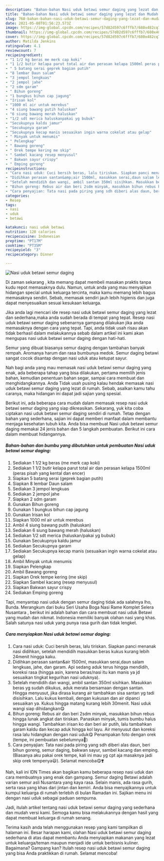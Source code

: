 ```yaml
---
description: "Bahan-bahan Nasi uduk betawi semur daging yang lezat dan Mudah Dibuat"
title: "Bahan-bahan Nasi uduk betawi semur daging yang lezat dan Mudah Dibuat"
slug: 760-bahan-bahan-nasi-uduk-betawi-semur-daging-yang-lezat-dan-mudah-dibuat
date: 2021-05-08T01:56:23.573Z
image: https://img-global.cpcdn.com/recipes/57d82d597c6fffb7/680x482cq70/nasi-uduk-betawi-semur-daging-foto-resep-utama.jpg
thumbnail: https://img-global.cpcdn.com/recipes/57d82d597c6fffb7/680x482cq70/nasi-uduk-betawi-semur-daging-foto-resep-utama.jpg
cover: https://img-global.cpcdn.com/recipes/57d82d597c6fffb7/680x482cq70/nasi-uduk-betawi-semur-daging-foto-resep-utama.jpg
author: Matilda Jenkins
ratingvalue: 4.1
reviewcount: 7
recipeingredient:
- "1 1/2 kg beras me merk cap koki"
- "1 1/2 butir kelapa parut total air dan perasan kelapa 1500ml peras pisah yang kental dan encer"
- " 5 batang serai geprek bagian putih"
- "8 lembar Daun salam"
- "3 jempol lengkuas"
- "2 jempol jahe"
- "2 sdm garam"
- " Bihun goreng"
- "1 bungkus bihun cap jagung"
- "Irisan kol"
- "1000 ml air untuk merebus"
- "4 siung bawang putih haluskan"
- "6 siung bawang merah haluskan"
- "1/2 sdt merica haluskanpakai yg bubuk"
- "Secukupnya kaldu jamur"
- "Secukupnya garam"
- "Secukupnya kecap manis sesuaikan ingin warna cokelat atau gelap"
- " Minyak untuk menumis"
- " Pelengkap"
- " Bawang goreng"
- " Orek tempe kering me skip"
- " Sambel kacang resep menyusul"
- " Bakwan sayur crispy"
- " Emping goreng"
recipeinstructions:
- "Cara nasi uduk: Cuci bersih beras, lalu tiriskan. Siapkan panci menanak nasi didihkan, setelah mendidih masukkan beras kukus kurang lebih 24menit hingga kaku."
- "Didihkan perasan santan&amp;air 1500ml, masukkan serai,daun salam lengkuas, jahe, dan garam. Api sedang aduk terus hingga mendidih, koreksi rasa (hingga asin, karena beras/nasi itu kan manis ya jd sesuaikan tingkat kegurihan nasi uduknya)."
- "Setelah mendidih dan wangi, ambil santan 350ml sisihkan. Masukkan beras yg sudah dikukus, aduk merata bersamaan dengan santan. Hingga menyusut, jika dirasa kurang air tambahkan sisa santan yg tadi disisihkan. Lalu kukus kembali, dengan kukusan dan air dipanci sesuaikan ya. Kukus hingga matang kurang lebih 30menit. Nasi uduk wangi siap dihidangkan😋"
- "Bihun goreng: Rebus air dan beri 2sdm minyak, masukkan bihun rebus hingga lunak angkat dan tiriskan. Panaskan minyak, tumis bumbu halus hingga wangi. Tambahkan irisan ko dan beri air putih, lalu tambahkan garam kaldu dan kecap aduk hingga kol layu. Air menyusut dan koreksi rasa lalu hidangkan dengan nasi uduk😋 Penampakan foto dengan orek (tempe, ini pembuatan sebelumnya😬)"
- "Cara penyajian: Tata nasi pada piring yang sdh diberi alas daun, beri bihun goreng, semur daging, bakwan sayur, sambel kacang dan emping. (Biasanya aku pakai orek tempe, kali ini mau yg cpt aja masaknya jadi skip orek tempenya😃). Selamat mencoba😋❣️"
categories:
- Resep
tags:
- nasi
- uduk
- betawi

katakunci: nasi uduk betawi 
nutrition: 128 calories
recipecuisine: Indonesian
preptime: "PT17M"
cooktime: "PT35M"
recipeyield: "3"
recipecategory: Dinner

---
```



![Nasi uduk betawi semur daging](https://img-global.cpcdn.com/recipes/57d82d597c6fffb7/680x482cq70/nasi-uduk-betawi-semur-daging-foto-resep-utama.jpg)

Di zaman  sekarang , kita memang dapat membeli masakan praktis tanpa kudu repot memasaknya dulu. Namun, untuk anda yang mau menyajikan hidangan special untuk keluarga tercinta, maka kamu memang lebih bagus memasaknya sendiri. Sebab, memasak sendiri jauh lebih higienis dan juga dapat menyesuaikan sesuai kesukaan keluarga.

Jika anda lagi mencari ide resep nasi uduk betawi semur daging yang lezat dan sederhana,maka anda sudah berada di tempat yang tepat. Resep nasi uduk betawi semur daging  sebenarnya gampang dilakukan jika anda memasaknya dengan cara yang tepat. Tapi, anda tidak usah risau akan tidak berhasil dalam melakukannya 
sebab dalam artikel ini kami akan mengupas nasi uduk betawi semur daging dengan hati-hati.  

Semur yang dibuat biasanya semur daging dengan tambahan banyak rempah. Aromanya harum dan rasa bumbunya medok. Semur daging betawi sangat cocok disantap dengan nasi uduk atau ketupat sayur.

Nah bagi anda yang mau memasak nasi uduk betawi semur daging yang enak, ada beberapa tahap yang bisa dilakukan, pertama memilih jenis bahan, kemudian penentuan bahan segar, sampai cara membuat dan menghidangkannya. Anda Tidak usah pusing kalau hendak memasak nasi uduk betawi semur daging yang lezat di rumah. Sebab, asalkan kamu  tahu caranya, maka hidangan ini dapat jadi sajian yang spesial.

Berikut ini, ada beberapa cara mudah dalam memasak resep nasi uduk betawi semur daging yang siap dikreasikan. Sekarang, yuk kita coba ciptakan nasi uduk betawi semur daging sendiri di rumah. Tetap dengan bahan yang sederhana, sajian ini dapat memberi manfaat dalam membantu menjaga kesehatan tubuh kita. Anda bisa membuat Nasi uduk betawi semur daging memakai 24 jenis bahan dan 5 langkah pembuatan. Berikut ini cara dalam membuat hidangannya.

<!--inarticleads1-->

##### Bahan-bahan dan bumbu yang dibutuhkan untuk pembuatan Nasi uduk betawi semur daging:

1. Sediakan 1 1/2 kg beras (me merk cap koki)
1. Sediakan 1 1/2 butir kelapa parut total air dan perasan kelapa 1500ml (peras pisah yang kental dan encer)
1. Siapkan  5 batang serai (geprek bagian putih)
1. Siapkan 8 lembar Daun salam
1. Sediakan 3 jempol lengkuas
1. Sediakan 2 jempol jahe
1. Siapkan 2 sdm garam
1. Gunakan  Bihun goreng
1. Gunakan 1 bungkus bihun cap jagung
1. Gunakan Irisan kol
1. Siapkan 1000 ml air untuk merebus
1. Ambil 4 siung bawang putih (haluskan)
1. Sediakan 6 siung bawang merah (haluskan)
1. Sediakan 1/2 sdt merica (haluskan/pakai yg bubuk)
1. Gunakan Secukupnya kaldu jamur
1. Sediakan Secukupnya garam
1. Sediakan Secukupnya kecap manis (sesuaikan ingin warna cokelat atau gelap)
1. Ambil  Minyak untuk menumis
1. Siapkan  Pelengkap
1. Ambil  Bawang goreng
1. Siapkan  Orek tempe kering (me skip)
1. Siapkan  Sambel kacang (resep menyusul)
1. Siapkan  Bakwan sayur crispy
1. Sediakan  Emping goreng


Tapi, menyantap nasi uduk dengan semur daging tidak ada salahnya lho, Bunda. Merangkum dari buku Seri Usaha Boga Nasi Rame Komplet Selera Nusantara , berikut ini adalah bahan dan cara membuat nasi uduk Betawi yang mudah dan nikmat. Indonesia memiliki banyak olahan nasi yang khas. Salah satunya nasi uduk yang punya rasa gurih dan tidak lengket. 

<!--inarticleads2-->

##### Cara menyiapkan Nasi uduk betawi semur daging:

1. Cara nasi uduk: Cuci bersih beras, lalu tiriskan. Siapkan panci menanak nasi didihkan, setelah mendidih masukkan beras kukus kurang lebih 24menit hingga kaku.
1. Didihkan perasan santan&amp;air 1500ml, masukkan serai,daun salam lengkuas, jahe, dan garam. Api sedang aduk terus hingga mendidih, koreksi rasa (hingga asin, karena beras/nasi itu kan manis ya jd sesuaikan tingkat kegurihan nasi uduknya).
1. Setelah mendidih dan wangi, ambil santan 350ml sisihkan. Masukkan beras yg sudah dikukus, aduk merata bersamaan dengan santan. Hingga menyusut, jika dirasa kurang air tambahkan sisa santan yg tadi disisihkan. Lalu kukus kembali, dengan kukusan dan air dipanci sesuaikan ya. Kukus hingga matang kurang lebih 30menit. Nasi uduk wangi siap dihidangkan😋
1. Bihun goreng: Rebus air dan beri 2sdm minyak, masukkan bihun rebus hingga lunak angkat dan tiriskan. Panaskan minyak, tumis bumbu halus hingga wangi. Tambahkan irisan ko dan beri air putih, lalu tambahkan garam kaldu dan kecap aduk hingga kol layu. Air menyusut dan koreksi rasa lalu hidangkan dengan nasi uduk😋 Penampakan foto dengan orek (tempe, ini pembuatan sebelumnya😬)
1. Cara penyajian: Tata nasi pada piring yang sdh diberi alas daun, beri bihun goreng, semur daging, bakwan sayur, sambel kacang dan emping. (Biasanya aku pakai orek tempe, kali ini mau yg cpt aja masaknya jadi skip orek tempenya😃). Selamat mencoba😋❣️


Nah, kali ini IDN Times akan bagikan kamu beberapa resep nasi uduk dan cara membuatnya yang enak dan gampang. Semur daging Betawi adalah varian semur asli Nusantara yang kaya rasa. Selain manis, ada rasa gurih, serta rasa yang khas dari jintan dan kemiri. Anda bisa menyajikannya untuk kumpul keluarga di rumah terlebih di bulan Ramadan ini. Sajikan menu ini dengan nasi uduk sebagai paduan sempurna. 

Jadi, itulah artikel tentang  nasi uduk betawi semur daging  yang sederhana dan mudah versi kami. Semoga kamu bisa melakukannya dengan hasil yang dapat membuat keluarga di rumah senang. 

Terima kasih anda telah menggunakan resep yang kami tampilkan di halaman ini. Besar harapan kami, olahan  Nasi uduk betawi semur daging sederhana di atas dapat membantu Anda menyiapkan makanan yang lezat untuk keluarga/teman maupun menjadi ide untuk berbisnis kuliner. Bagaimana? Gampang kan? Itulah resep nasi uduk betawi semur daging yang bisa Anda praktikkan di rumah. Selamat mencoba!

